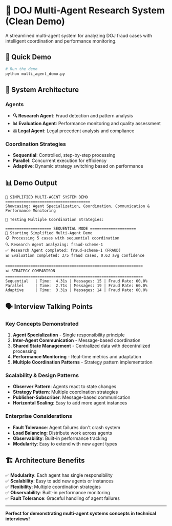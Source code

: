 # 🚀 DOJ Multi-Agent Research System (Clean Demo)

A streamlined multi-agent system for analyzing DOJ fraud cases with intelligent coordination and performance monitoring.

## 🎯 Quick Demo

```bash
# Run the demo
python multi_agent_demo.py
```

## 🤖 System Architecture

### **Agents**
- **🔍 Research Agent**: Fraud detection and pattern analysis
- **📊 Evaluation Agent**: Performance monitoring and quality assessment  
- **⚖️ Legal Agent**: Legal precedent analysis and compliance

### **Coordination Strategies**
- **Sequential**: Controlled, step-by-step processing
- **Parallel**: Concurrent execution for efficiency  
- **Adaptive**: Dynamic strategy switching based on performance

## 📊 Demo Output
```
🎯 SIMPLIFIED MULTI-AGENT SYSTEM DEMO
=====================================
Showcasing: Agent Specialization, Coordination, Communication & Performance Monitoring

🔄 Testing Multiple Coordination Strategies:

==================== SEQUENTIAL MODE ====================
🚀 Starting Simplified Multi-Agent Demo
📋 Processing 5 cases with sequential coordination
🔍 Research Agent analyzing: fraud-scheme-1
✅ Research Agent completed: fraud-scheme-1 (FRAUD)
📊 Evaluation completed: 3/5 fraud cases, 0.63 avg confidence

============================================================
📊 STRATEGY COMPARISON
============================================================
Sequential   | Time:  4.31s | Messages: 15 | Fraud Rate: 60.0%
Parallel     | Time:  2.71s | Messages: 19 | Fraud Rate: 60.0%
Adaptive     | Time:  3.31s | Messages: 14 | Fraud Rate: 60.0%
```

## 🗣️ Interview Talking Points

### **Key Concepts Demonstrated**
1. **Agent Specialization** - Single responsibility principle
2. **Inter-Agent Communication** - Message-based coordination
3. **Shared State Management** - Centralized data with decentralized processing
4. **Performance Monitoring** - Real-time metrics and adaptation
5. **Multiple Coordination Patterns** - Strategy pattern implementation

### **Scalability & Design Patterns**
- **Observer Pattern**: Agents react to state changes
- **Strategy Pattern**: Multiple coordination strategies
- **Publisher-Subscriber**: Message-based communication
- **Horizontal Scaling**: Easy to add more agent instances

### **Enterprise Considerations**
- **Fault Tolerance**: Agent failures don't crash system
- **Load Balancing**: Distribute work across agents
- **Observability**: Built-in performance tracking
- **Modularity**: Easy to extend with new agent types

## 🏗️ Architecture Benefits

✅ **Modularity**: Each agent has single responsibility  
✅ **Scalability**: Easy to add new agents or instances  
✅ **Flexibility**: Multiple coordination strategies  
✅ **Observability**: Built-in performance monitoring  
✅ **Fault Tolerance**: Graceful handling of agent failures  

---

**Perfect for demonstrating multi-agent systems concepts in technical interviews!**
